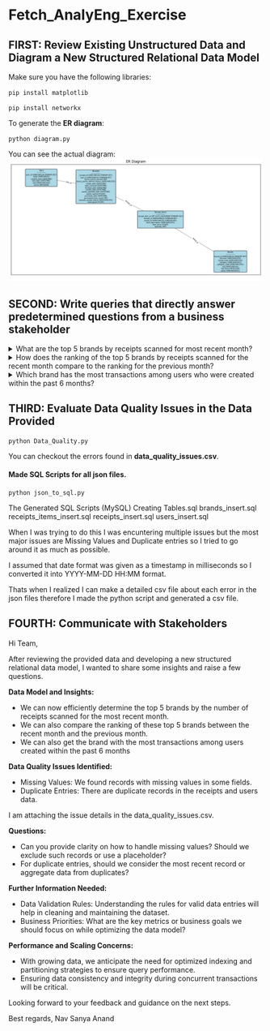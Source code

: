 # Fetch_AnalyEng_Exercise

## FIRST: Review Existing Unstructured Data and Diagram a New Structured Relational Data Model

Make sure you have the following libraries:
```
pip install matplotlib
```

```
pip install networkx
```

To generate the <b>ER diagram</b>:
```
python diagram.py
```

You can see the actual diagram:
<img src="ER_Diagram.png" alt="Diagram">



## SECOND: Write queries that directly answer predetermined questions from a business stakeholder

<details>
        <summary>What are the top 5 brands by receipts scanned for most recent month?</summary>
                       
        WITH RecentMonth AS (
            SELECT 
                    b.name AS brand_name,
                    COUNT(r.receipt_id) AS receipt_count
            FROM 
                    Receipts r
            JOIN 
                    Receipt_Items ri ON r.receipt_id = ri.receipt_id
            JOIN 
                    Brands b ON ri.brand_id = b.brand_id
            WHERE 
                    r.date_scanned >= DATE_FORMAT(NOW() - INTERVAL 1 MONTH, '%Y-%m-01')
                    AND r.date_scanned < DATE_FORMAT(NOW(), '%Y-%m-01')
            GROUP BY 
                    b.name
            ORDER BY 
                    receipt_count DESC
            LIMIT 5
            );
</details>

<details>
        <summary>How does the ranking of the top 5 brands by receipts scanned for the recent month compare to the ranking for the previous month?</summary>

        -- Get the top 5 brands for the most recent month
        WITH RecentMonth AS (
        SELECT 
                b.name AS brand_name,
                COUNT(r.receipt_id) AS receipt_count
        FROM 
                Receipts r
        JOIN 
                Receipt_Items ri ON r.receipt_id = ri.receipt_id
        JOIN 
                Brands b ON ri.brand_id = b.brand_id
        WHERE 
                r.date_scanned >= DATE_FORMAT(NOW() - INTERVAL 1 MONTH, '%Y-%m-01')
                AND r.date_scanned < DATE_FORMAT(NOW(), '%Y-%m-01')
        GROUP BY 
                b.name
        ORDER BY 
                receipt_count DESC
        LIMIT 5
        ),
        -- Get the top 5 brands for the previous month
        PreviousMonth AS (
        SELECT 
                b.name AS brand_name,
                COUNT(r.receipt_id) AS receipt_count
        FROM 
                Receipts r
        JOIN 
                Receipt_Items ri ON r.receipt_id = ri.receipt_id
        JOIN 
                Brands b ON ri.brand_id = b.brand_id
        WHERE 
                r.date_scanned >= DATE_FORMAT(NOW() - INTERVAL 2 MONTH, '%Y-%m-01')
                AND r.date_scanned < DATE_FORMAT(NOW() - INTERVAL 1 MONTH, '%Y-%m-01')
        GROUP BY 
                b.name
        ORDER BY 
                receipt_count DESC
        LIMIT 5
        )
        -- Compare the top brands between the two months
        SELECT 
        rm.brand_name AS recent_month_brand,
        rm.receipt_count AS recent_month_count,
        pm.brand_name AS previous_month_brand,
        pm.receipt_count AS previous_month_count
        FROM 
        RecentMonth rm
        LEFT JOIN 
        PreviousMonth pm ON rm.brand_name = pm.brand_name
        UNION
        SELECT 
        pm.brand_name AS recent_month_brand,
        NULL AS recent_month_count,
        pm.brand_name AS previous_month_brand,
        pm.receipt_count AS previous_month_count
        FROM 
        PreviousMonth pm
        LEFT JOIN 
        RecentMonth rm ON pm.brand_name = rm.brand_name
        WHERE 
        rm.brand_name IS NULL;

</details>

<details>
        <summary>Which brand has the most transactions among users who were created within the past 6 months?</summary>

       -- Get the brand with the most transactions among users created within the past 6 months
        SELECT 
        b.name AS brand_name,
        COUNT(ri.receipt_item_id) AS transaction_count
        FROM 
        Users u
        JOIN 
        Receipts r ON u.user_id = r.user_id
        JOIN 
        Receipt_Items ri ON r.receipt_id = ri.receipt_id
        JOIN 
        Brands b ON ri.brand_id = b.brand_id
        WHERE 
        u.created_date >= NOW() - INTERVAL 6 MONTH
        GROUP BY 
        b.name
        ORDER BY 
        transaction_count DESC
        LIMIT 1;
  

</details>

## THIRD: Evaluate Data Quality Issues in the Data Provided

```
python Data_Quality.py
```

You can checkout the errors found in <b>data_quality_issues.csv</b>.
#### Made SQL Scripts for all json files.
```
python json_to_sql.py
```

The Generated SQL Scripts (MySQL)
Creating Tables.sql
brands_insert.sql
receipts_items_insert.sql
receipts_insert.sql
users_insert.sql

When I was trying to do this I was encuntering multiple issues but the most major issues are Missing Values and Duplicate entries so I tried to go around it as much as possible. 

I assumed that date format was given as a timestamp in milliseconds so I converted it into YYYY-MM-DD HH:MM format.

Thats when I realized I can make a detailed csv file about each error in the json files therefore I made the python script and generated a csv file. 

## FOURTH: Communicate with Stakeholders
Hi Team,

After reviewing the provided data and developing a new structured relational data model, I wanted to share some insights and raise a few questions.

<b>Data Model and Insights:</b>

* We can now efficiently determine the top 5 brands by the number of receipts scanned for the most recent month.
* We can also compare the ranking of these top 5 brands between the recent month and the previous month.
* We can also get the brand with the most transactions among users created within the past 6 months

<b>Data Quality Issues Identified:</b>

* Missing Values: We found records with missing values in some fields. 
* Duplicate Entries: There are duplicate records in the receipts and users data.

I am attaching the issue details in the data_quality_issues.csv.

<b>Questions:</b>

* Can you provide clarity on how to handle missing values? Should we exclude such records or use a placeholder?
* For duplicate entries, should we consider the most recent record or aggregate data from duplicates?

<b>Further Information Needed:</b>

* Data Validation Rules: Understanding the rules for valid data entries will help in cleaning and maintaining the dataset.
* Business Priorities: What are the key metrics or business goals we should focus on while optimizing the data model?

<b>Performance and Scaling Concerns:</b>

* With growing data, we anticipate the need for optimized indexing and partitioning strategies to ensure query performance.
* Ensuring data consistency and integrity during concurrent transactions will be critical.

Looking forward to your feedback and guidance on the next steps.

Best regards,
Nav Sanya Anand
